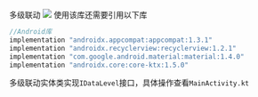 多级联动
[![](https://jitpack.io/v/github2136/DataLevelPicker.svg)](https://jitpack.io/#github2136/DataLevelPicker)
使用该库还需要引用以下库  

```groovy
//Android库
implementation "androidx.appcompat:appcompat:1.3.1"
implementation "androidx.recyclerview:recyclerview:1.2.1"
implementation "com.google.android.material:material:1.4.0"
implementation "androidx.core:core-ktx:1.5.0"
```

多级联动实体类实现`IDataLevel`接口，具体操作查看`MainActivity.kt`